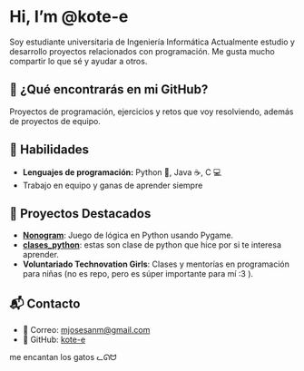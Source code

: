 # Hi, I’m @kote-e

Soy estudiante universitaria de Ingeniería Informática
Actualmente estudio y desarrollo proyectos relacionados con programación. 
Me gusta mucho compartir lo que sé y ayudar a otros.

## 🚀 ¿Qué encontrarás en mi GitHub?

Proyectos de programación, ejercicios y retos que voy resolviendo, además de proyectos de equipo.

## 🌱 Habilidades
- **Lenguajes de programación:** Python 🐍, Java ☕, C 💻
- Trabajo en equipo y ganas de aprender siempre

## 🌟 Proyectos Destacados  
- **[Nonogram](https://github.com/kote-e/nonogram)**: Juego de lógica en Python usando Pygame.
- **[clases_python](https://github.com/kote-e/codigos.py/tree/main/clases_python)**: estas son clase de python que hice por si te interesa aprender.
- **Voluntariado Technovation Girls**: Clases y mentorías en programación para niñas (no es repo, pero es súper importante para mí :3 ).

## 📬 Contacto

- 📧 Correo: mjosesanm@gmail.com  
- 🔗 GitHub: [kote-e](https://github.com/kote-e) 

me encantan los gatos
ᓚᘏᗢ


<!---
kote-e/kote-e is a ✨ special ✨ repository because its `README.md` (this file) appears on your GitHub profile.
You can click the Preview link to take a look at your changes.
--->
